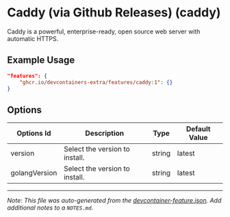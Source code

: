 
# Caddy (via Github Releases) (caddy)

Caddy is a powerful, enterprise-ready, open source web server with automatic HTTPS.

## Example Usage

```json
"features": {
    "ghcr.io/devcontainers-extra/features/caddy:1": {}
}
```

## Options

| Options Id | Description | Type | Default Value |
|-----|-----|-----|-----|
| version | Select the version to install. | string | latest |
| golangVersion | Select the version to install. | string | latest |



---

_Note: This file was auto-generated from the [devcontainer-feature.json](devcontainer-feature.json).  Add additional notes to a `NOTES.md`._
